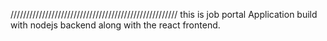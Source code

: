 /////////////////////////////////////////////////////
this is job portal Application build with nodejs backend along with the react frontend.
